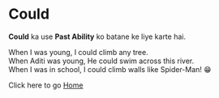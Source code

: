 # Could

**Could** ka use **Past Ability** ko batane ke liye karte hai.

When I was young, I could climb any tree.<br>
When Aditi was young, He could swim across this river.<br>
When I was in school, I could climb walls like Spider-Man! 😁<br>

Click here to go [Home](/courses/english/readme.md)